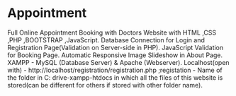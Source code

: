 # Appointment
Full Online Appointment Booking with Doctors Website with HTML ,CSS ,PHP ,BOOTSTRAP ,JavaScript. 
Database Connection for Login and Registration Page(Validation on Server-side in PHP).
JavaScript Validation for Booking Page.
Automatic Responsive Image Slideshow in About Page.
XAMPP - MySQL (Database Server) & Apache (Webserver).
Localhost(open with) - http://localhost/registration/registration.php
;registation - Name of the folder in C: drive-xampp-htdocs in which all the files of this website is stored(can be different for others if stored with other folder name).
